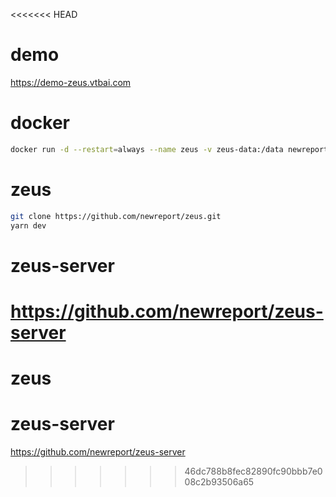 <<<<<<< HEAD
# demo
https://demo-zeus.vtbai.com

# docker 
```bash
docker run -d --restart=always --name zeus -v zeus-data:/data newreport/zeus
```

# zeus
```bash
git clone https://github.com/newreport/zeus.git
yarn dev
```


# zeus-server
https://github.com/newreport/zeus-server
=======
# zeus

# zeus-server
https://github.com/newreport/zeus-server
>>>>>>> 46dc788b8fec82890fc90bbb7e008c2b93506a65

